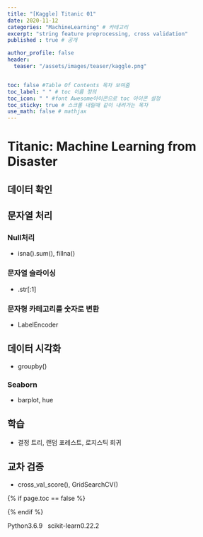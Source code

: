 ```yaml
---
title: "[Kaggle] Titanic 01"
date: 2020-11-12
categories: "MachineLearning" # 카테고리
excerpt: "string feature preprocessing, cross validation"
published : true # 공개

author_profile: false
header:
  teaser: "/assets/images/teaser/kaggle.png"


toc: false #Table Of Contents 목차 보여줌
toc_label: " " # toc 이름 정의
toc_icon: " " #font Awesome아이콘으로 toc 아이콘 설정
toc_sticky: true # 스크롤 내릴때 같이 내려가는 목차
use_math: false # mathjax
---
```


# Titanic: Machine Learning from Disaster

## 데이터 확인

## 문자열 처리

### Null처리

- isna().sum(), fillna()

### 문자열 슬라이싱

- .str[:1]

### 문자형 카테고리를 숫자로 변환

- LabelEncoder

## 데이터 시각화

- groupby()

### Seaborn

- barplot, hue

## 학습

- 결정 트리, 랜덤 포레스트, 로지스틱 회귀

## 교차 검증

- cross_val_score(), GridSearchCV()


{% if page.toc == false %}
<style>
.page {
  padding-right:0px;
}
</style>
{% endif %}

<span><span class="Python"><i class="fab fa-python"></i> Python</span><span class="PythonVer">3.6.9</span></span>&nbsp;&nbsp;
<span><span class="Sklearn"><i class="fas fa-chalkboard"></i> scikit-learn</span><span class="SklearnVer">0.22.2</span></span>

<script src="https://gist.github.com/ownit4137/b2e5e4f92267359b858dab1aad912309.js"></script>

<style>
.gist iframe.render-viewer{
  height:100vh;
}
</style>

